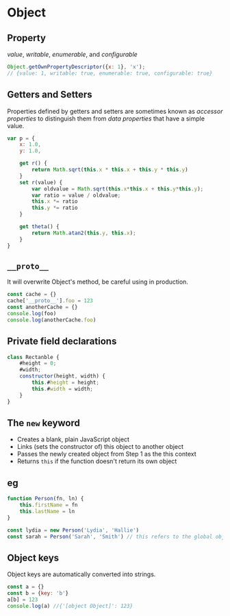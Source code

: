 # Object

## Property

*value*, *writable*, *enumerable*, and *configurable*

```js
Object.getOwnPropertyDescriptor({x: 1}, 'x');
// {value: 1, writable: true, enumerable: true, configurable: true}
```

## Getters and Setters

Properties defined by getters and setters are sometimes known as *accessor properties* to distinguish them from *data properties* that have a simple value.

```js
var p = {
    x: 1.0,
    y: 1.0,

    get r() {
        return Math.sqrt(this.x * this.x + this.y * this.y)
    }
    set r(value) {
        var oldvalue = Math.sqrt(this.x*this.x + this.y*this.y);
        var ratio = value / oldvalue;
        this.x *= ratio
        this.y *= ratio
    }

    get theta() {
        return Math.atan2(this.y, this.x);
    }
}
```

## `__proto__`

It will overwrite Object's method, be careful using in production.

```js
const cache = {}
cache['__proto__'].foo = 123
const anotherCache = {}
console.log(foo)
console.log(anotherCache.foo)
```

## Private field declarations

```js
class Rectanble {
    #height = 0;
    #width;
    constructor(height, width) {
        this.#height = height;
        this.#width = width;
    }
}
```

## The `new` keyword

* Creates a blank, plain JavaScript object
* Links (sets the constructor of) this object to another object
* Passes the newly created object from Step 1 as the this context
* Returns `this` if the function doesn't return its own object

## eg

```js
function Person(fn, ln) {
    this.firstName = fn
    this.lastName = ln
}

const lydia = new Person('Lydia', 'Hallie')
const sarah = Person('Sarah', 'Smith') // this refers to the global object
```

## Object keys

Object keys are automatically converted into strings.

```js
const a = {}
const b = {key: 'b'}
a[b] = 123
console.log(a) //{'[object Object]': 123}
```
